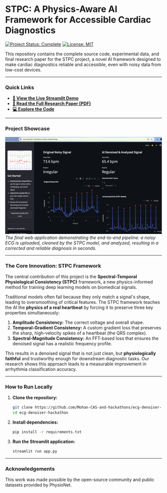 # STPC: A Physics-Aware AI Framework for Accessible Cardiac Diagnostics

[![Project Status: Complete](https://img.shields.io/badge/status-complete-green.svg)](https://github.com/Mohan-CAS-and-hackathons/ecg-denoiser-hackathon)
[![License: MIT](https://img.shields.io/badge/License-MIT-yellow.svg)](https://opensource.org/licenses/MIT)

This repository contains the complete source code, experimental data, and final research paper for the STPC project, a novel AI framework designed to make cardiac diagnostics reliable and accessible, even with noisy data from low-cost devices.

---

### Quick Links
- **[🚀 View the Live Streamlit Demo](YOUR_STREAMLIT_APP_URL_HERE)** 
- **[📄 Read the Full Research Paper (PDF)](STPC_Research_Paper.pdf)**
- **[💻 Explore the Code](src)**

---

### Project Showcase

![Final Streamlit App Screenshot](assets/app_screenshot.png)
*The final web application demonstrating the end-to-end pipeline: a noisy ECG is uploaded, cleaned by the STPC model, and analyzed, resulting in a corrected and reliable diagnosis in seconds.*

---

### The Core Innovation: STPC Framework

The central contribution of this project is the **Spectral-Temporal Physiological Consistency (STPC)** framework, a new physics-informed method for training deep learning models on biomedical signals.

Traditional models often fail because they only match a signal's shape, leading to oversmoothing of critical features. The STPC framework teaches the AI the **physics of a real heartbeat** by forcing it to preserve three key properties simultaneously:

1.  **Amplitude Consistency:** The correct voltage and overall shape.
2.  **Temporal-Gradient Consistency:** A custom gradient loss that preserves the sharp, high-velocity spikes of a heartbeat (the QRS complex).
3.  **Spectral-Magnitude Consistency:** An FFT-based loss that ensures the denoised signal has a realistic frequency profile.

This results in a denoised signal that is not just clean, but **physiologically faithful** and trustworthy enough for downstream diagnostic tasks. Our research shows this approach leads to a measurable improvement in arrhythmia classification accuracy.

---

### How to Run Locally

1.  **Clone the repository:**
    ```bash
    git clone https://github.com/Mohan-CAS-and-hackathons/ecg-denoiser-hackathon.git
    cd ecg-denoiser-hackathon
    ```

2.  **Install dependencies:**
    ```bash
    pip install -r requirements.txt
    ```

3.  **Run the Streamlit application:**
    ```bash
    streamlit run app.py
    ```

---
### Acknowledgements
This work was made possible by the open-source community and public datasets provided by PhysioNet.